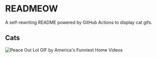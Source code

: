 # READMEOW

A self-rewriting README powered by GitHub Actions to display cat gifs.

## Cats

![Peace Out Lol GIF by America's Funniest Home Videos](https://media4.giphy.com/media/l4KibK3JwaVo0CjDO/200.gif?cid=9acd02daa3gzwi3ribiw1pqp5qpl431co9g15moqa8mkphuf&ep=v1_gifs_search&rid=200.gif&ct=g)
